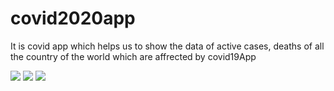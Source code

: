 # covid2020app
It is covid app which helps us to show the data of active cases, deaths of all the country of the world which are affrected by covid19App

<img src="https://user-images.githubusercontent.com/49392229/99772855-a5356b00-2b33-11eb-9fa7-705b9567b1d5.png">

<img src="https://user-images.githubusercontent.com/49392229/99772857-a6ff2e80-2b33-11eb-8327-62f09e1235e2.png">

<img src="https://user-images.githubusercontent.com/49392229/99772859-a6ff2e80-2b33-11eb-9df4-3ad3f23373bf.png">








